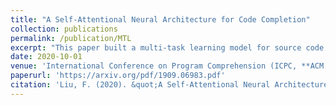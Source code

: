```yaml
---
title: "A Self-Attentional Neural Architecture for Code Completion"
collection: publications
permalink: /publication/MTL
excerpt: "This paper built a multi-task learning model for source code modeling and code completion, which predicts next node's type and value jointly. Employed Transformer-XL network as the base model and consider the path from the predicting node to the root node."
date: 2020-10-01
venue: 'International Conference on Program Comprehension (ICPC, **ACM Distinguished Paper Award**)'
paperurl: 'https://arxiv.org/pdf/1909.06983.pdf'
citation: 'Liu, F. (2020). &quot;A Self-Attentional Neural Architecture for Code Completion.&quot; <i>International Conference on Program Comprehension. 2020</i>.'
---
```


